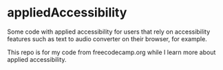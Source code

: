 # appliedAccessibility
Some code with applied accessibility for users that rely on accessibility features such as text to audio converter on their browser, for example.


This repo is for my code from freecodecamp.org while I learn more about applied accessibility.
